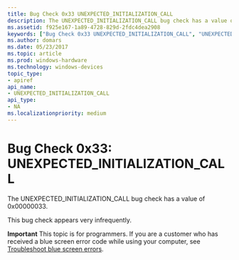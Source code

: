 ```yaml
---
title: Bug Check 0x33 UNEXPECTED_INITIALIZATION_CALL
description: The UNEXPECTED_INITIALIZATION_CALL bug check has a value of 0x00000033.This bug check appears very infrequently.
ms.assetid: f925e167-1a89-4728-829d-2fdc4dea2908
keywords: ["Bug Check 0x33 UNEXPECTED_INITIALIZATION_CALL", "UNEXPECTED_INITIALIZATION_CALL"]
ms.author: domars
ms.date: 05/23/2017
ms.topic: article
ms.prod: windows-hardware
ms.technology: windows-devices
topic_type:
- apiref
api_name:
- UNEXPECTED_INITIALIZATION_CALL
api_type:
- NA
ms.localizationpriority: medium
---
```


# Bug Check 0x33: UNEXPECTED\_INITIALIZATION\_CALL


The UNEXPECTED\_INITIALIZATION\_CALL bug check has a value of 0x00000033.

This bug check appears very infrequently.

**Important** This topic is for programmers. If you are a customer who has received a blue screen error code while using your computer, see [Troubleshoot blue screen errors](http://windows.microsoft.com/windows-10/troubleshoot-blue-screen-errors).

 

 




